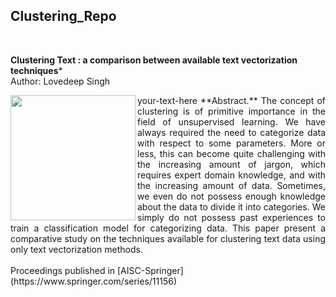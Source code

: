 ## Clustering_Repo

</br>

**Clustering Text : a comparison between available text vectorization techniques***  &nbsp; &nbsp; &nbsp; &nbsp; &nbsp; &nbsp;
</br>
Author: Lovedeep Singh                                                       

<img align = "left" src="https://d1m75rqqgidzqn.cloudfront.net/wp-data/2020/01/17162345/clustering-algorithms-in-Machine-Learning.jpg" width=200>

<div style="text-align: justify"> your-text-here **Abstract.** The concept of clustering is of primitive importance in the field of unsupervised learning. We have always required the need to categorize data with respect to some parameters. More or less, this can become quite challenging with the increasing amount of jargon, which requires expert domain knowledge, and with the increasing amount of data. Sometimes, we even do not possess enough knowledge about the data to divide it into categories. We simply do not possess past experiences to train a classification model for categorizing data. This paper present a comparative study on the techniques available for clustering text data using only text vectorization methods.</div>
</br>
Proceedings published in [AISC-Springer](https://www.springer.com/series/11156)
